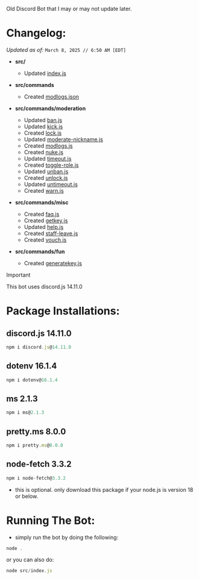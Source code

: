 Old Discord Bot that I may or may not update later.

# Changelog:
*Updated as of:* `March 8, 2025 // 6:50 AM [EDT]`
- **src/**
  - Updated [index.js](https://github.com/bruvzz/duckie-bot/commit/61b23b8079ab9844037567ff03bdfc722d39f13e)
 
- **src/commands**
  - Created [modlogs.json](https://github.com/bruvzz/duckie-bot/blob/main/src/commands/modlogs.json)

- **src/commands/moderation**
  - Updated [ban.js](https://github.com/bruvzz/duckie-bot/commit/949669ec083572bcd51d68a85eba7dafe7b80eeb)
  - Updated [kick.js](https://github.com/bruvzz/duckie-bot/commit/fceb97cebe983c26a655941fb29b99288da9a433)
  - Created [lock.js](https://github.com/bruvzz/duckie-bot/blob/main/src/commands/moderation/lock.js)
  - Updated [moderate-nickname.js](https://github.com/bruvzz/duckie-bot/commit/dd2fdba01118802b48679696388fd29faad068f6)
  - Created [modlogs.js](https://github.com/bruvzz/duckie-bot/blob/main/src/commands/moderation/modlogs.js)
  - Created [nuke.js](https://github.com/bruvzz/duckie-bot/blob/main/src/commands/moderation/nuke.js)
  - Updated [timeout.js](https://github.com/bruvzz/duckie-bot/commit/b175c7a05b8c59f793fdb9ab8fd7a91d3b18fb99)
  - Created [toggle-role.js](https://github.com/bruvzz/duckie-bot/blob/main/src/commands/moderation/toggle-role.js)
  - Updated [unban.js](https://github.com/bruvzz/duckie-bot/commit/d2511b625086d8490a7a45406d387e0a92b32852)
  - Created [unlock.js](https://github.com/bruvzz/duckie-bot/blob/main/src/commands/moderation/unlock.js)
  - Updated [untimeout.js](https://github.com/bruvzz/duckie-bot/commit/db923a1ca9cd5c56b6b2e5e4029c0c15259ca618)
  - Created [warn.js](https://github.com/bruvzz/duckie-bot/blob/main/src/commands/moderation/warn.js)

- **src/commands/misc**
  - Created [faq.js](https://github.com/bruvzz/duckie-bot/blob/main/src/commands/misc/faq.js)
  - Created [getkey.js](https://github.com/bruvzz/duckie-bot/blob/main/src/commands/misc/getkey.js)
  - Updated [help.js](https://github.com/bruvzz/duckie-bot/commit/29d0a353b7df0957ccef140ddbd58c436bd9f606)
  - Created [staff-leave.js](https://github.com/bruvzz/duckie-bot/blob/main/src/commands/misc/staff-leave.js)
  - Created [vouch.js](https://github.com/bruvzz/duckie-bot/blob/main/src/commands/misc/vouch.js)

- **src/commands/fun**
  - Created [generatekey.js](https://github.com/bruvzz/duckie-bot/blob/main/src/commands/fun/generatekey.js)

> [!IMPORTANT]
This bot uses discord.js 14.11.0

# Package Installations:

## discord.js 14.11.0
```node.js
npm i discord.js@14.11.0
```

## dotenv 16.1.4
```node.js
npm i dotenv@16.1.4
```

## ms 2.1.3
```node.js
npm i ms@2.1.3
```

## pretty.ms 8.0.0
```node.js
npm i pretty.ms@8.0.0
```

## node-fetch 3.3.2
```node.js
npm i node-fetch@3.3.2
```
- this is optional. only download this package if your node.js is version 18 or below.

# Running The Bot:
- simply run the bot by doing the following:
```node.js
node .
```
or you can also do:
```node.js
node src/index.js
```
